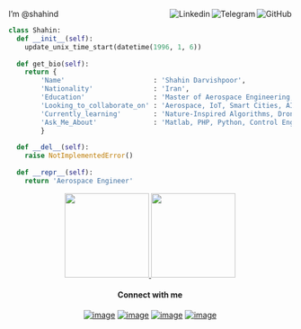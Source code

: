 I’m @shahind
<a href="https://github.com/shahind"><img align="right" alt="GitHub" src="https://img.shields.io/badge/dynamic/json?logo=github&label=GitHub+Followers&labelColor=282c34&color=181717&query=%24.data.totalSubs&url=https%3A%2F%2Fapi.spencerwoo.com%2Fsubstats%2F%3Fsource%3Dgithub%26queryKey%3Dshahind&longCache=true"/></a>
<a href="https://t.me/shahindarvishpoor"><img align="right" alt="Telegram" src="https://img.shields.io/badge/shahindarvishpoor-C6D1D9?logo=telegram&logoColor=white"/></a>
<a href="https://www.linkedin.com/in/shahin-darvishpoor-120829ab/"><img align="right" alt="Linkedin" src="https://img.shields.io/badge/shahin darvishpoor-C6D1D9?logo=linkedin&logoColor=blue"/></a>

```python
class Shahin:
  def __init__(self):
    update_unix_time_start(datetime(1996, 1, 6))
  
  def get_bio(self):
    return {
        'Name'                      : 'Shahin Darvishpoor',
        'Nationality'               : 'Iran',
        'Education'                 : 'Master of Aerospace Engineering, Flight Dynamics and Control',
        'Looking_to_collaborate_on' : 'Aerospace, IoT, Smart Cities, AI, ML, Nature-Inspired Systems, Biotechnology',
        'Currently_learning'        : 'Nature-Inspired Algorithms, Drone Swarms, Smart Cities, ML, AI',
        'Ask_Me_About'              : 'Matlab, PHP, Python, Control Engineering, Drones',
        }
   
  def __del__(self):
    raise NotImplementedError()
    
  def __repr__(self):
    return 'Aerospace Engineer'

```




<p align="center">
<a href="https://github.com/shahind">
  <img height="150em" src="https://github-readme-stats-eight-theta.vercel.app/api?username=shahind&show_icons=true&theme=algolia&include_all_commits=true&count_private=true"/>
  <img height="150em" src="https://github-readme-stats-eight-theta.vercel.app/api/top-langs/?username=shahind&layout=compact&langs_count=8&theme=algolia"/>
</a>
</p>

<h4 align="center">Connect with me</h4>
<div align="center">
  
[![image](https://img.shields.io/badge/Scholar-4285F4?style=for-the-badge&logo=GoogleScholar&logoColor=white)](https://scholar.google.com/citations?user=5_i7UFUAAAAJ&hl=en)
[![image](https://img.shields.io/badge/Researchgate-00CCBB?style=for-the-badge&logo=ResearchGate&logoColor=white)](https://www.researchgate.net/profile/Shahin-Darvishpoor)
[![image](https://img.shields.io/badge/Linkedin-0077B5?style=for-the-badge&logo=linkedin&logoColor=white)](https://www.linkedin.com/in/shahin-darvishpoor-120829ab/)
[![image](https://img.shields.io/badge/Gmail-EA4335?style=for-the-badge&logo=gmail&logoColor=white)](mailto:shahindarvishpoor@gmail..com)
</div>
